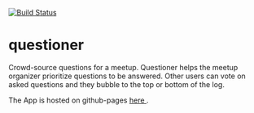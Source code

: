[![Build Status](https://travis-ci.org/McHardex/questioner.svg?branch=master)](https://travis-ci.org/McHardex/questioner)

# questioner
Crowd-source questions for a meetup. Questioner helps the meetup organizer prioritize questions to be answered. Other users can vote on asked questions and they bubble to the top or bottom of the log.

The App is hosted on github-pages [ here ](https://mchardex.github.io/questioner/).
